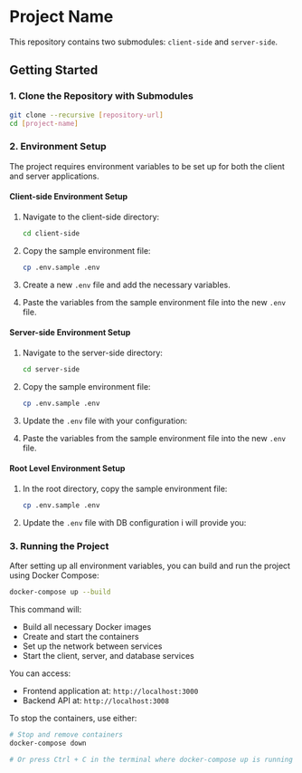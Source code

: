# Project Name

This repository contains two submodules: `client-side` and `server-side`.

## Getting Started

### 1. Clone the Repository with Submodules

```bash
git clone --recursive [repository-url]
cd [project-name]
```

### 2. Environment Setup

The project requires environment variables to be set up for both the client and server applications.

#### Client-side Environment Setup

1. Navigate to the client-side directory:

   ```bash
   cd client-side
   ```

2. Copy the sample environment file:

   ```bash
   cp .env.sample .env
   ```

3. Create a new `.env` file and add the necessary variables.

4. Paste the variables from the sample environment file into the new `.env` file.

#### Server-side Environment Setup

1. Navigate to the server-side directory:

   ```bash
   cd server-side
   ```

2. Copy the sample environment file:

   ```bash
   cp .env.sample .env
   ```

3. Update the `.env` file with your configuration:

4. Paste the variables from the sample environment file into the new `.env` file.

#### Root Level Environment Setup

1. In the root directory, copy the sample environment file:
   ```bash
   cp .env.sample .env
   ```
2. Update the `.env` file with DB configuration i will provide you:

### 3. Running the Project

After setting up all environment variables, you can build and run the project using Docker Compose:

```bash
docker-compose up --build
```

This command will:

- Build all necessary Docker images
- Create and start the containers
- Set up the network between services
- Start the client, server, and database services

You can access:

- Frontend application at: `http://localhost:3000`
- Backend API at: `http://localhost:3008`

To stop the containers, use either:

```bash
# Stop and remove containers
docker-compose down

# Or press Ctrl + C in the terminal where docker-compose up is running
```
